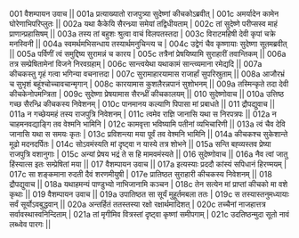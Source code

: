 001  वैशम्पायन उवाच ||
001a प्रत्याख्यातो राजपुत्र्या सुदेष्णां कीचकोऽब्रवीत् |
001c अमर्यादेन कामेन घोरेणाभिपरिप्लुतः ||
002a यथा कैकेयि सैरन्ध्र्या समेयां तद्विधीयताम् |
002c तां सुदेष्णे परीप्सस्व माहं प्राणान्प्रहासिषम् ||
003a तस्य तां बहुशः श्रुत्वा वाचं विलपतस्तदा |
003c विराटमहिषी देवी कृपां चक्रे मनस्विनी ||
004a स्वमर्थमभिसन्धाय तस्यार्थमनुचिन्त्य च |
004c उद्वेगं चैव कृष्णायाः सुदेष्णा सूतमब्रवीत् ||
005a पर्विणीं त्वं समुद्दिष्य सुरामन्नं च कारय |
005c तत्रैनां प्रेषयिष्यामि सुराहारीं तवान्तिकम् ||
006a तत्र सम्प्रेषितामेनां विजने निरवग्रहाम् |
006c सान्त्वयेथा यथाकामं सान्त्व्यमाना रमेद्यदि ||
007a कीचकस्तु गृहं गत्वा भगिन्या वचनात्तदा |
007c सुरामाहारयामास राजार्हां सुपरिस्रुताम् ||
008a आजौरभ्रं च सुभृशं बहूंश्चोच्चावचान्मृगान् |
008c कारयामास कुशलैरन्नपानं सुशोभनम् ||
009a तस्मिन्कृते तदा देवी कीचकेनोपमन्त्रिता |
009c सुदेष्णा प्रेषयामास सैरन्ध्रीं कीचकालयम् ||
010  सुदेष्णोवाच ||
010a उत्तिष्ठ गच्छ सैरन्ध्रि कीचकस्य निवेशनम् |
010c पानमानय कल्याणि पिपासा मां प्रबाधते ||
011  द्रौपद्युवाच ||
011a न गच्छेयमहं तस्य राजपुत्रि निवेशनम् |
011c त्वमेव राज्ञि जानासि यथा स निरपत्रपः ||
012a न चाहमनवद्याङ्गि तव वेश्मनि भामिनि |
012c कामवृत्ता भविष्यामि पतीनां व्यभिचारिणी ||
013a त्वं चैव देवि जानासि यथा स समयः कृतः |
013c प्रविशन्त्या मया पूर्वं तव वेश्मनि भामिनि ||
014a कीचकश्च सुकेशान्ते मूढो मदनदर्पितः |
014c सोऽवमंस्यति मां दृष्ट्वा न यास्ये तत्र शोभने ||
015a सन्ति बह्व्यस्तव प्रेष्या राजपुत्रि वशानुगाः |
015c अन्यां प्रेषय भद्रं ते स हि मामवमंस्यते ||
016  सुदेष्णोवाच ||
016a नैव त्वां जातु हिंस्यात्स इतः सम्प्रेषितां मया ||
017  वैशम्पायन उवाच ||
017a इत्यस्याः प्रददौ कांस्यं सपिधानं हिरण्मयम् |
017c सा शङ्कमाना रुदती दैवं शरणमीयुषी |
017e प्रातिष्ठत सुराहारी कीचकस्य निवेशनम् ||
018  द्रौपद्युवाच ||
018a यथाहमन्यं पाण्डुभ्यो नाभिजानामि कञ्चन |
018c तेन सत्येन मां प्राप्तां कीचको मा वशे कृथाः ||
019  वैशम्पायन उवाच ||
019a उपातिष्ठत सा सूर्यं मुहूर्तमबला ततः |
019c स तस्यास्तनुमध्यायाः सर्वं सूर्योऽवबुद्धवान् ||
020a अन्तर्हितं ततस्तस्या रक्षो रक्षार्थमादिशत् |
020c तच्चैनां नाजहात्तत्र सर्वावस्थास्वनिन्दिताम् |
021a तां मृगीमिव वित्रस्तां दृष्ट्वा कृष्णां समीपगाम् |
021c उदतिष्ठन्मुदा सूतो नावं लब्ध्वेव पारगः ||
